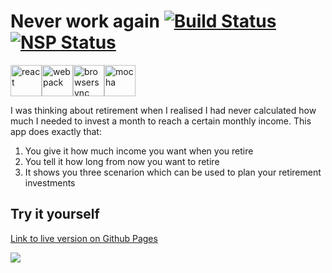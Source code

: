 # Never work again [![Build Status](https://travis-ci.org/actuallymentor/never-work-again.svg?branch=master)](https://travis-ci.org/actuallymentor/never-work-again) [![NSP Status](https://nodesecurity.io/orgs/open-source-projects/projects/ef751048-5129-4bf4-acf0-ba736cc1a1be/badge)](https://nodesecurity.io/orgs/open-source-projects/projects/ef751048-5129-4bf4-acf0-ba736cc1a1be)

<img height="50px" alt="react" src="http://i.imgur.com/D19TgT8.png" /><img height="50px" alt="webpack" src="http://i.imgur.com/ZtANAeL.png" /><img height="50px" alt="browsersync" src="http://i.imgur.com/L5peje9.png" /><img height="50px" alt="mocha" src="http://i.imgur.com/yo9d9Qe.png" />

I was thinking about retirement when I realised I had never calculated how much I needed to invest a month to reach a certain monthly income. This app does exactly that:

1. You give it how much income you want when you retire
2. You tell it how long from now you want to retire
3. It shows you three scenarion which can be used to plan your retirement investments

## Try it yourself

[Link to live version on Github Pages]( https://actuallymentor.github.io/never-work-again/ )

<a href="https://actuallymentor.github.io/never-work-again/"><img style="max-width: 100%;" src="http://i.imgur.com/gCrt85g.png" /></a>
